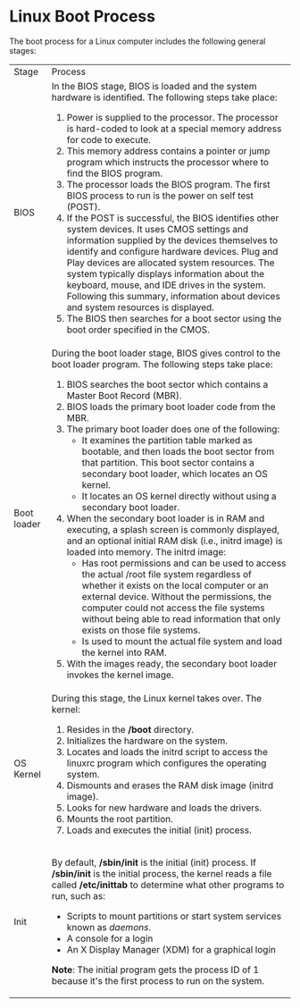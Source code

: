 # Linux Boot Process

The boot process for a Linux computer includes the following general stages:

<table>

<tr> <td>Stage</td> <td>Process</td>

</tr>

<tr> <td>BIOS</td> <td>In the BIOS stage, BIOS is loaded and the system
hardware is identified. The following steps take place:

<ol>

<li>Power is supplied to the processor. The processor is hard-coded to look at
a special memory address for code to execute.

</li>

<li>This memory address contains a pointer or jump program which instructs the
processor where to find the BIOS program.

</li>

<li>The processor loads the BIOS program. The first BIOS process to run is the
power on self test (POST).

</li>

<li> If the POST is successful, the BIOS identifies other system devices. It
uses CMOS settings and information supplied by the devices themselves to
identify and configure hardware devices. Plug and Play devices are allocated
system resources. The system typically displays information about the
keyboard, mouse, and IDE drives in the system. Following this summary,
information about devices and system resources is displayed.

</li>

<li>The BIOS then searches for a boot sector using the boot order specified in
the CMOS.

</li>

</ol> </td>

</tr>

<tr> <td>Boot loader</td> <td>During the boot loader stage, BIOS gives control
to the boot loader program. The following steps take place:

<ol>

<li>BIOS searches the boot sector which contains a Master Boot Record (MBR).

</li>

<li>BIOS loads the primary boot loader code from the MBR.

</li>

<li>The primary boot loader does one of the following:

<ul>

<li>It examines the partition table marked as bootable, and then loads the
boot sector from that partition. This boot sector contains a secondary boot
loader, which locates an OS kernel.

</li>

<li>It locates an OS kernel directly without using a secondary boot loader.

</li>

</ul>

</li>

<li>When the secondary boot loader is in RAM and executing, a splash screen is
commonly displayed, and an optional initial RAM disk (i.e., initrd image) is
loaded into memory. The initrd image:

<ul>

<li>Has root permissions and can be used to access the actual /root file
system regardless of whether it exists on the local computer or an external
device. Without the permissions, the computer could not access the file
systems without being able to read information that only exists on those file
systems.

</li>

<li>Is used to mount the actual file system and load the kernel into RAM.

</li>

</ul>

</li>

<li>With the images ready, the secondary boot loader invokes the kernel image.

</li>

</ol></td>

</tr>

<tr> <td>OS Kernel</td> <td>During this stage, the Linux kernel takes over.
The kernel:

<ol>

<li>Resides in the <b>/boot</b> directory.

</li>

<li>Initializes the hardware on the system.

</li>

<li>Locates and loads the initrd script to access the linuxrc program which
configures the operating system.

</li>

<li>Dismounts and erases the RAM disk image (initrd image).

</li>

<li>Looks for new hardware and loads the drivers.

</li>

<li>Mounts the root partition.

</li>

<li>Loads and executes the initial (init) process.

</li>

</ol> </td>

</tr>

<tr> <td>Init</td> <td>

By default, <b> /sbin/init</b> is the initial (init) process. If
<b>/sbin/init</b> is the initial process, the kernel reads a file called
<b>/etc/inittab</b> to determine what other programs to run, such as:

<ul>

<li>Scripts to mount partitions or start system services known as <i>
daemons</i>.

</li>

<li>A console for a login

</li>

<li>An X Display Manager (XDM) for a graphical login

</li>

</ul>

<b>Note</b>: The initial program gets the process ID of 1 because it's the
first process to run on the system.

</td>

</tr> </table>

